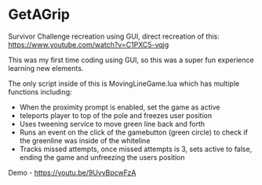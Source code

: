 # GetAGrip
Survivor Challenge recreation using GUI, direct recreation of this: https://www.youtube.com/watch?v=C1PXC5-vqjg

This was my first time coding using GUI, so this was a super fun experience learning 
new elements.

The only script inside of this is MovingLineGame.lua which has multiple functions including:
- When the proximity prompt is enabled, set the game as active
- teleports player to top of the pole and freezes user position
- Uses tweening service to move green line back and forth
- Runs an event on the click of the gamebutton (green circle) to check if the greenline was inside of the whiteline
- Tracks missed attempts, once missed attempts is 3, sets active to false, ending the game and unfreezing the users position

Demo - https://youtu.be/9UvvBpcwFzA
  



